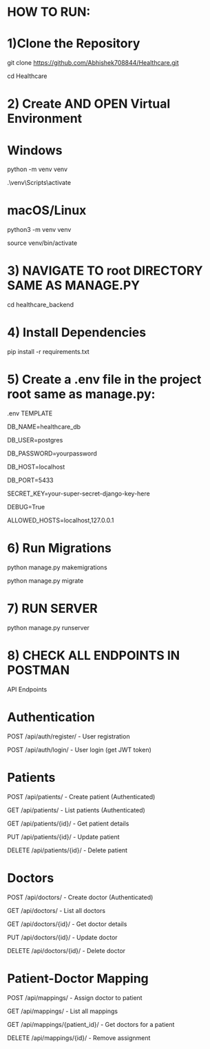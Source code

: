 # HOW TO RUN:
# 1)Clone the Repository

git clone https://github.com/Abhishek708844/Healthcare.git

cd Healthcare

# 2) Create AND OPEN Virtual Environment

# Windows
python -m venv venv

.\venv\Scripts\activate

# macOS/Linux
python3 -m venv venv

source venv/bin/activate

 # 3) NAVIGATE TO root DIRECTORY SAME AS MANAGE.PY

 cd healthcare_backend  


# 4) Install Dependencies

 pip install -r requirements.txt


# 5) Create a .env file in the project root same as manage.py:
 
 .env TEMPLATE

DB_NAME=healthcare_db

DB_USER=postgres

DB_PASSWORD=yourpassword

DB_HOST=localhost

DB_PORT=5433

SECRET_KEY=your-super-secret-django-key-here

DEBUG=True

ALLOWED_HOSTS=localhost,127.0.0.1


# 6) Run Migrations

python manage.py makemigrations

python manage.py migrate


# 7) RUN SERVER

python manage.py runserver


# 8) CHECK ALL ENDPOINTS IN POSTMAN 

API Endpoints


# Authentication
POST /api/auth/register/ - User registration

POST /api/auth/login/ - User login (get JWT token)





# Patients
POST /api/patients/ - Create patient (Authenticated)

GET /api/patients/ - List patients (Authenticated)

GET /api/patients/{id}/ - Get patient details

PUT /api/patients/{id}/ - Update patient

DELETE /api/patients/{id}/ - Delete patient






# Doctors
POST /api/doctors/ - Create doctor (Authenticated)

GET /api/doctors/ - List all doctors

GET /api/doctors/{id}/ - Get doctor details

PUT /api/doctors/{id}/ - Update doctor

DELETE /api/doctors/{id}/ - Delete doctor







# Patient-Doctor Mapping
POST /api/mappings/ - Assign doctor to patient

GET /api/mappings/ - List all mappings

GET /api/mappings/{patient_id}/ - Get doctors for a patient

DELETE /api/mappings/{id}/ - Remove assignment
